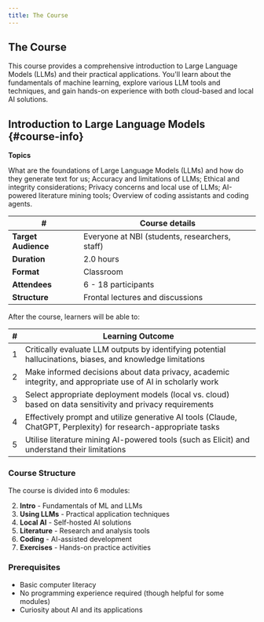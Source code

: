 ```yaml
---
title: The Course
---
```


## The Course

This course provides a comprehensive introduction to Large Language Models (LLMs) and their practical applications. You'll learn about the fundamentals of machine learning, explore various LLM tools and techniques, and gain hands-on experience with both cloud-based and local AI solutions.

## Introduction to Large Language Models {#course-info}

**Topics**

What are the foundations of Large Language Models (LLMs) and how do they generate text for us; 
Accuracy and limitations of LLMs; 
Ethical and integrity considerations; 
Privacy concerns and local use of LLMs; 
AI-powered literature mining tools; 
Overview of coding assistants and coding agents.


| **#**               | **Course details**                              |
| ------------------- | ----------------------------------------------- |
| **Target Audience** | Everyone at NBI (students, researchers, staff)  |
| **Duration**        | 2.0 hours                                       |
| **Format**          | Classroom                                       |
| **Attendees**       | 6 - 18 participants                             |
| **Structure**       | Frontal lectures and discussions                |

After the course, learners will be able to:

| #   | **Learning Outcome**                                                                                            |
| --- | --------------------------------------------------------------------------------------------------------------- |
| 1   | Critically evaluate LLM outputs by identifying potential hallucinations, biases, and knowledge limitations      |
| 2   | Make informed decisions about data privacy, academic integrity, and appropriate use of AI in scholarly work     |
| 3   | Select appropriate deployment models (local vs. cloud) based on data sensitivity and privacy requirements       |
| 4   | Effectively prompt and utilize generative AI tools (Claude, ChatGPT, Perplexity) for research-appropriate tasks |
| 5   | Utilise literature mining AI-powered tools (such as Elicit) and understand their limitations                    |

### Course Structure

The course is divided into 6 modules:

 
2. **Intro** - Fundamentals of ML and LLMs
3. **Using LLMs** - Practical application techniques
4. **Local AI** - Self-hosted AI solutions
5. **Literature** - Research and analysis tools
6. **Coding** - AI-assisted development
7. **Exercises** - Hands-on practice activities

### Prerequisites

- Basic computer literacy
- No programming experience required (though helpful for some modules)
- Curiosity about AI and its applications
